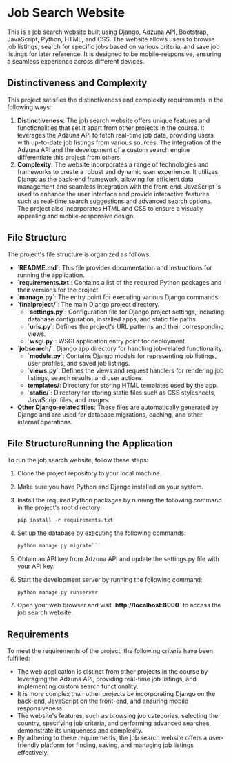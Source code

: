 # Job Search Website
This is a job search website built using Django, Adzuna API, Bootstrap, JavaScript, Python, HTML, and CSS. The website allows users to browse job listings, search for specific jobs based on various criteria, and save job listings for later reference. It is designed to be mobile-responsive, ensuring a seamless experience across different devices.

## Distinctiveness and Complexity
This project satisfies the distinctiveness and complexity requirements in the following ways:

1. **Distinctiveness**: The job search website offers unique features and functionalities that set it apart from other projects in the course. It leverages the Adzuna API to fetch real-time job data, providing users with up-to-date job listings from various sources. The integration of the Adzuna API and the development of a custom search engine differentiate this project from others.
2. **Complexity**: The website incorporates a range of technologies and frameworks to create a robust and dynamic user experience. It utilizes Django as the back-end framework, allowing for efficient data management and seamless integration with the front-end. JavaScript is used to enhance the user interface and provide interactive features such as real-time search suggestions and advanced search options. The project also incorporates HTML and CSS to ensure a visually appealing and mobile-responsive design.

## File Structure
The project's file structure is organized as follows:

- \`**README.md**\`: This file provides documentation and instructions for running the application.
- \`**requirements.txt**\`: Contains a list of the required Python packages and their versions for the project.
- \`**manage.py**\`: The entry point for executing various Django commands.
- \`**finalproject/**\`: The main Django project directory.
    - \`**settings.py**\`: Configuration file for Django project settings, including database configuration, installed apps, and static file paths.
    - \`**urls.py**\`: Defines the project's URL patterns and their corresponding views.
    - \`**wsgi.py**\`: WSGI application entry point for deployment.
- \`**jobsearch/**\`: Django app directory for handling job-related functionality.
    - \`**models.py**\`: Contains Django models for representing job listings, user profiles, and saved job listings.
    - \`**views.py**\`: Defines the views and request handlers for rendering job listings, search results, and user actions.
    - **templates/**: Directory for storing HTML templates used by the app.
    - \`**static/**\`: Directory for storing static files such as CSS stylesheets, JavaScript files, and images.
- **Other Django-related files**: These files are automatically generated by Django and are used for database migrations, caching, and other internal operations.

## File StructureRunning the Application
To run the job search website, follow these steps:

1. Clone the project repository to your local machine.
2. Make sure you have Python and Django installed on your system.
3. Install the required Python packages by running the following command in the project's root directory:

    ```pip install -r requirements.txt```
    
4. Set up the database by executing the following commands:

    ```python manage.py makemigrations
    python manage.py migrate```
    
5. Obtain an API key from Adzuna API and update the settings.py file with your API key.

6. Start the development server by running the following command:

    ```python manage.py runserver```

7. Open your web browser and visit \`**http://localhost:8000**` to access the job search website.

## Requirements
To meet the requirements of the project, the following criteria have been fulfilled:

- The web application is distinct from other projects in the course by leveraging the Adzuna API, providing real-time job listings, and implementing custom search functionality.
- It is more complex than other projects by incorporating Django on the back-end, JavaScript on the front-end, and ensuring mobile responsiveness.
- The website's features, such as browsing job categories, selecting the country, specifying job criteria, and performing advanced searches, demonstrate its uniqueness and complexity.
- By adhering to these requirements, the job search website offers a user-friendly platform for finding, saving, and managing job listings effectively.
